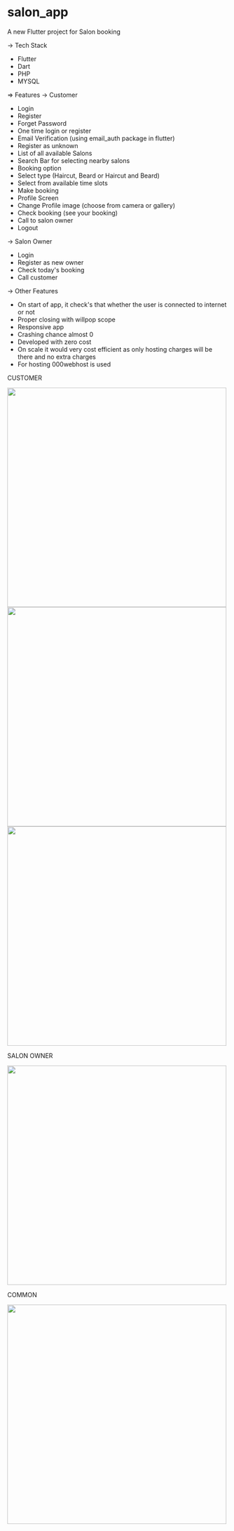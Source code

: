 # salon_app

A new Flutter project for Salon booking

-> Tech Stack
 - Flutter
 - Dart
 - PHP
 - MYSQL
 

=> Features
 -> Customer
   - Login
   - Register
   - Forget Password
   - One time login or register
   - Email Verification (using email_auth package in flutter)
   - Register as unknown
   - List of all available Salons
   - Search Bar for selecting nearby salons
   - Booking option
   - Select type (Haircut, Beard or Haircut and Beard)
   - Select from available time slots
   - Make booking
   - Profile Screen
   - Change Profile image (choose from camera or gallery)
   - Check booking (see your booking)
   - Call to salon owner
   - Logout
   
 -> Salon Owner
   - Login 
   - Register as new owner
   - Check today's booking
   - Call customer
   
 -> Other Features
   - On start of app, it check's that whether the user is connected to internet or not
   - Proper closing with willpop scope
   - Responsive app
   - Crashing chance almost 0
   - Developed with zero cost 
   - On scale it would very cost efficient as only hosting charges will be there and no extra charges
   - For hosting 000webhost is used

CUSTOMER

<p float="left">

<img src ='https://user-images.githubusercontent.com/82881082/173628290-de1a6d2d-91b3-4300-a2da-c91324627ec6.gif' height="500">
<img src ='https://user-images.githubusercontent.com/82881082/173625962-1a646f17-d6df-4207-865d-4c1dbbbd207c.gif' height="500">
<img src ='https://user-images.githubusercontent.com/82881082/173626705-3fed0a07-d4c5-4cf6-858f-9154724d540e.gif' height="500">
</p>

SALON OWNER

<img src ='https://user-images.githubusercontent.com/82881082/173629276-ef72c8b5-521b-445b-8329-7b0380f967c6.gif' height="500">

COMMON

<img src ='https://user-images.githubusercontent.com/82881082/173580725-b86e24b6-f9d2-4394-b279-acda12e7ecca.gif' height="500">


